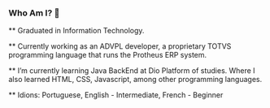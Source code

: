 ### Who Am I? 👋

** Graduated in Information Technology. 

** Currently working as an ADVPL developer, a proprietary TOTVS programming language that runs the Protheus ERP system.

** I’m currently learning Java BackEnd at Dio Platform of studies. Where I also learned HTML, CSS, Javascript, among other programming languages.

** Idions: Portuguese, English - Intermediate, French - Beginner

  
